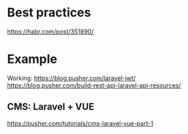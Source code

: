 # Best practices
https://habr.com/post/351890/

# Example
Working: https://blog.pusher.com/laravel-jwt/
https://blog.pusher.com/build-rest-api-laravel-api-resources/

## CMS: Laravel + VUE
https://pusher.com/tutorials/cms-laravel-vue-part-1